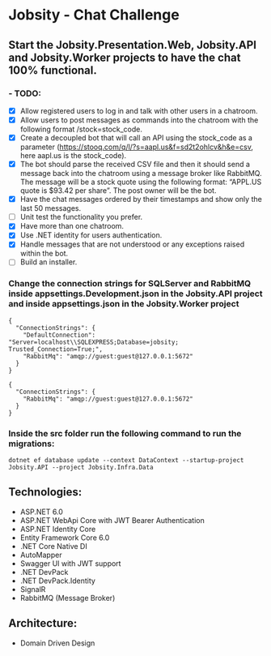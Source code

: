 # Jobsity - Chat Challenge

## Start the Jobsity.Presentation.Web, Jobsity.API and Jobsity.Worker projects to have the chat 100% functional.

### - TODO:
- [x] Allow registered users to log in and talk with other users in a chatroom.
- [x] Allow users to post messages as commands into the chatroom with the following format
/stock=stock_code.
- [x] Create a decoupled bot that will call an API using the stock_code as a parameter
(https://stooq.com/q/l/?s=aapl.us&f=sd2t2ohlcv&h&e=csv, here aapl.us is the
stock_code).
- [x] The bot should parse the received CSV file and then it should send a message back into
the chatroom using a message broker like RabbitMQ. The message will be a stock quote
using the following format: “APPL.US quote is $93.42 per share”. The post owner will be
the bot.
- [x] Have the chat messages ordered by their timestamps and show only the last 50
messages.
- [ ] Unit test the functionality you prefer.
- [x] Have more than one chatroom.
- [x] Use .NET identity for users authentication.
- [x] Handle messages that are not understood or any exceptions raised within the bot.
- [ ] Build an installer.

### Change the connection strings for SQLServer and RabbitMQ inside appsettings.Development.json in the Jobsity.API project and inside appsettings.json in the Jobsity.Worker project
```
{
  "ConnectionStrings": {
    "DefaultConnection": "Server=localhost\\SQLEXPRESS;Database=jobsity; Trusted_Connection=True;",
    "RabbitMq": "amqp://guest:guest@127.0.0.1:5672"
  }
}
```
```
{
  "ConnectionStrings": {
    "RabbitMq": "amqp://guest:guest@127.0.0.1:5672"
  }
}
```


### Inside the src folder run the following command to run the migrations:
```
dotnet ef database update --context DataContext --startup-project Jobsity.API --project Jobsity.Infra.Data
```

## Technologies:

- ASP.NET 6.0
- ASP.NET WebApi Core with JWT Bearer Authentication
- ASP.NET Identity Core
- Entity Framework Core 6.0
- .NET Core Native DI
- AutoMapper
- Swagger UI with JWT support
- .NET DevPack
- .NET DevPack.Identity
- SignalR
- RabbitMQ (Message Broker)

## Architecture:

- Domain Driven Design

